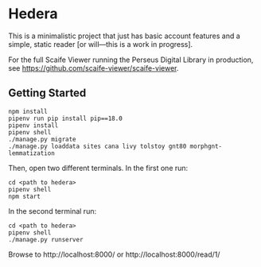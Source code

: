 # Hedera

This is a minimalistic project that just has basic account features and a simple, static reader [or will—this is a work in progress].

For the full Scaife Viewer running the Perseus Digital Library in production, see <https://github.com/scaife-viewer/scaife-viewer>.

## Getting Started

```
npm install
pipenv run pip install pip==18.0
pipenv install
pipenv shell
./manage.py migrate
./manage.py loaddata sites cana livy tolstoy gnt80 morphgnt-lemmatization
```

Then, open two different terminals. In the first one run:

```
cd <path to hedera>
pipenv shell
npm start
```

In the second terminal run:

```
cd <path to hedera>
pipenv shell
./manage.py runserver
```

Browse to http://localhost:8000/ or http://localhost:8000/read/1/
